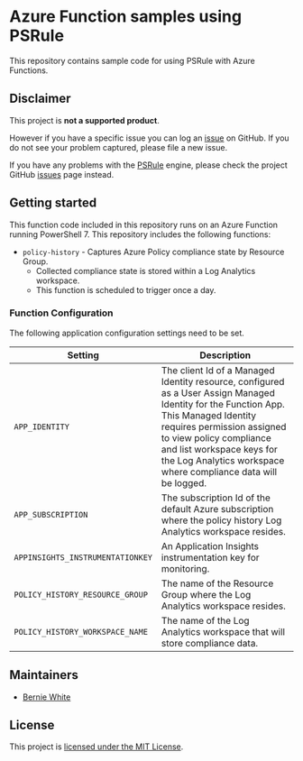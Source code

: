 # Azure Function samples using PSRule

This repository contains sample code for using PSRule with Azure Functions.

## Disclaimer

This project is **not a supported product**.

However if you have a specific issue you can log an [issue] on GitHub.
If you do not see your problem captured, please file a new issue.

If you have any problems with the [PSRule][engine] engine, please check the project GitHub [issues](https://github.com/Microsoft/PSRule/issues) page instead.

## Getting started

This function code included in this repository runs on an Azure Function running PowerShell 7.
This repository includes the following functions:

- `policy-history` - Captures Azure Policy compliance state by Resource Group.
  - Collected compliance state is stored within a Log Analytics workspace.
  - This function is scheduled to trigger once a day.

### Function Configuration

The following application configuration settings need to be set.

Setting                          | Description
-------                          | -----------
`APP_IDENTITY`                   | The client Id of a Managed Identity resource, configured as a User Assign Managed Identity for the Function App. This Managed Identity requires permission assigned to view policy compliance and list workspace keys for the Log Analytics workspace where compliance data will be logged.
`APP_SUBSCRIPTION`               | The subscription Id of the default Azure subscription where the policy history Log Analytics workspace resides.
`APPINSIGHTS_INSTRUMENTATIONKEY` | An Application Insights instrumentation key for monitoring.
`POLICY_HISTORY_RESOURCE_GROUP`  | The name of the Resource Group where the Log Analytics workspace resides.
`POLICY_HISTORY_WORKSPACE_NAME`  | The name of the Log Analytics workspace that will store compliance data.

## Maintainers

- [Bernie White](https://github.com/BernieWhite)

## License

This project is [licensed under the MIT License](LICENSE).

[engine]: https://github.com/Microsoft/PSRule
[issue]: https://github.com/BernieWhite/PSRule-function-samples/issues
